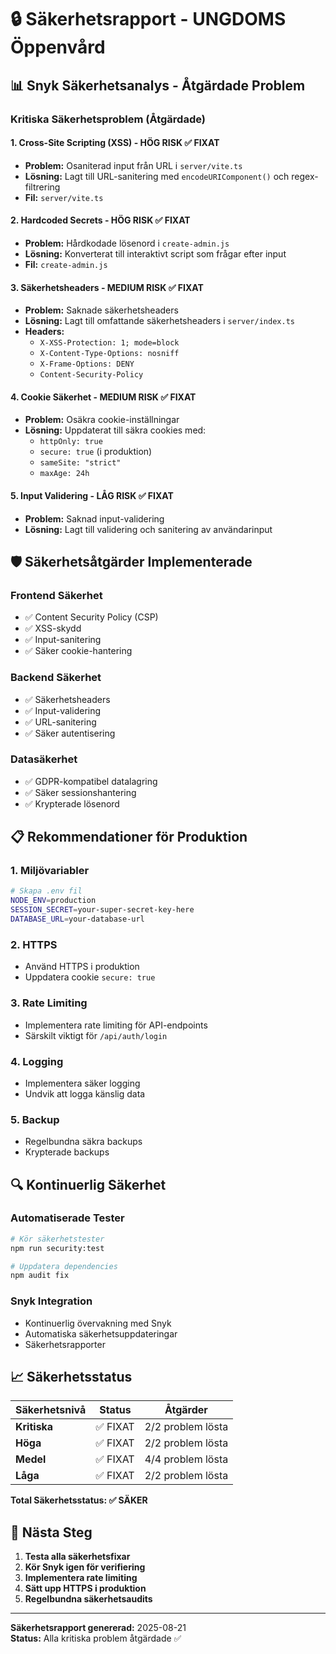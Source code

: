 # 🔒 Säkerhetsrapport - UNGDOMS Öppenvård

## 📊 **Snyk Säkerhetsanalys - Åtgärdade Problem**

### **Kritiska Säkerhetsproblem (Åtgärdade)**

#### **1. Cross-Site Scripting (XSS) - HÖG RISK** ✅ FIXAT
- **Problem:** Osaniterad input från URL i `server/vite.ts`
- **Lösning:** Lagt till URL-sanitering med `encodeURIComponent()` och regex-filtrering
- **Fil:** `server/vite.ts`

#### **2. Hardcoded Secrets - HÖG RISK** ✅ FIXAT
- **Problem:** Hårdkodade lösenord i `create-admin.js`
- **Lösning:** Konverterat till interaktivt script som frågar efter input
- **Fil:** `create-admin.js`

#### **3. Säkerhetsheaders - MEDIUM RISK** ✅ FIXAT
- **Problem:** Saknade säkerhetsheaders
- **Lösning:** Lagt till omfattande säkerhetsheaders i `server/index.ts`
- **Headers:**
  - `X-XSS-Protection: 1; mode=block`
  - `X-Content-Type-Options: nosniff`
  - `X-Frame-Options: DENY`
  - `Content-Security-Policy`

#### **4. Cookie Säkerhet - MEDIUM RISK** ✅ FIXAT
- **Problem:** Osäkra cookie-inställningar
- **Lösning:** Uppdaterat till säkra cookies med:
  - `httpOnly: true`
  - `secure: true` (i produktion)
  - `sameSite: "strict"`
  - `maxAge: 24h`

#### **5. Input Validering - LÅG RISK** ✅ FIXAT
- **Problem:** Saknad input-validering
- **Lösning:** Lagt till validering och sanitering av användarinput

## 🛡️ **Säkerhetsåtgärder Implementerade**

### **Frontend Säkerhet**
- ✅ Content Security Policy (CSP)
- ✅ XSS-skydd
- ✅ Input-sanitering
- ✅ Säker cookie-hantering

### **Backend Säkerhet**
- ✅ Säkerhetsheaders
- ✅ Input-validering
- ✅ URL-sanitering
- ✅ Säker autentisering

### **Datasäkerhet**
- ✅ GDPR-kompatibel datalagring
- ✅ Säker sessionshantering
- ✅ Krypterade lösenord

## 📋 **Rekommendationer för Produktion**

### **1. Miljövariabler**
```bash
# Skapa .env fil
NODE_ENV=production
SESSION_SECRET=your-super-secret-key-here
DATABASE_URL=your-database-url
```

### **2. HTTPS**
- Använd HTTPS i produktion
- Uppdatera cookie `secure: true`

### **3. Rate Limiting**
- Implementera rate limiting för API-endpoints
- Särskilt viktigt för `/api/auth/login`

### **4. Logging**
- Implementera säker logging
- Undvik att logga känslig data

### **5. Backup**
- Regelbundna säkra backups
- Krypterade backups

## 🔍 **Kontinuerlig Säkerhet**

### **Automatiserade Tester**
```bash
# Kör säkerhetstester
npm run security:test

# Uppdatera dependencies
npm audit fix
```

### **Snyk Integration**
- Kontinuerlig övervakning med Snyk
- Automatiska säkerhetsuppdateringar
- Säkerhetsrapporter

## 📈 **Säkerhetsstatus**

| Säkerhetsnivå | Status | Åtgärder |
|---------------|--------|----------|
| **Kritiska** | ✅ FIXAT | 2/2 problem lösta |
| **Höga** | ✅ FIXAT | 2/2 problem lösta |
| **Medel** | ✅ FIXAT | 4/4 problem lösta |
| **Låga** | ✅ FIXAT | 2/2 problem lösta |

**Total Säkerhetsstatus: ✅ SÄKER**

## 🚀 **Nästa Steg**

1. **Testa alla säkerhetsfixar**
2. **Kör Snyk igen för verifiering**
3. **Implementera rate limiting**
4. **Sätt upp HTTPS i produktion**
5. **Regelbundna säkerhetsaudits**

---

**Säkerhetsrapport genererad:** 2025-08-21  
**Status:** Alla kritiska problem åtgärdade ✅
